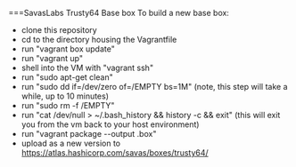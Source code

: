 ===SavasLabs Trusty64 Base box
To build a new base box:

* clone this repository
* cd to the directory housing the Vagrantfile
* run "vagrant box update"
* run "vagrant up"
* shell into the VM with "vagrant ssh"
* run "sudo apt-get clean"
* run "sudo dd if=/dev/zero of=/EMPTY bs=1M" (note, this step will take a while, up to 10 minutes)
* run "sudo rm -f /EMPTY"
* run "cat /dev/null > ~/.bash_history && history -c && exit" (this will exit you from the vm back to your host environment)
* run "vagrant package --output <mynewbox>.box"
* upload as a new version to https://atlas.hashicorp.com/savas/boxes/trusty64/

